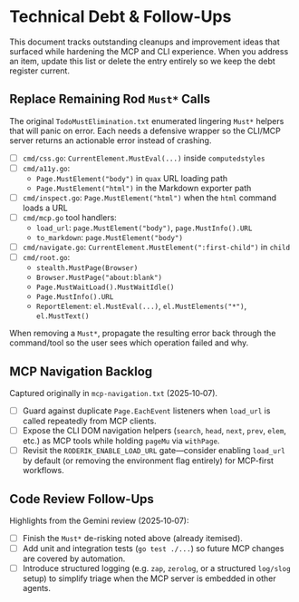 # Technical Debt & Follow-Ups

This document tracks outstanding cleanups and improvement ideas that surfaced while hardening the MCP and CLI experience. When you address an item, update this list or delete the entry entirely so we keep the debt register current.

## Replace Remaining Rod `Must*` Calls

The original `TodoMustElimination.txt` enumerated lingering `Must*` helpers that will panic on error. Each needs a defensive wrapper so the CLI/MCP server returns an actionable error instead of crashing.

- [ ] `cmd/css.go`: `CurrentElement.MustEval(...)` inside `computedstyles`
- [ ] `cmd/a11y.go`:
  - `Page.MustElement("body")` in `quax` URL loading path
  - `Page.MustElement("html")` in the Markdown exporter path
- [ ] `cmd/inspect.go`: `Page.MustElement("html")` when the `html` command loads a URL
- [ ] `cmd/mcp.go` tool handlers:
  - `load_url`: `page.MustElement("body")`, `page.MustInfo().URL`
  - `to_markdown`: `page.MustElement("body")`
- [ ] `cmd/navigate.go`: `CurrentElement.MustElement(":first-child")` in `child`
- [ ] `cmd/root.go`:
  - `stealth.MustPage(Browser)`
  - `Browser.MustPage("about:blank")`
  - `Page.MustWaitLoad().MustWaitIdle()`
  - `Page.MustInfo().URL`
  - `ReportElement`: `el.MustEval(...)`, `el.MustElements("*")`, `el.MustText()`

When removing a `Must*`, propagate the resulting error back through the command/tool so the user sees which operation failed and why.

## MCP Navigation Backlog

Captured originally in `mcp-navigation.txt` (2025‑10‑07).

- [ ] Guard against duplicate `Page.EachEvent` listeners when `load_url` is called repeatedly from MCP clients.
- [ ] Expose the CLI DOM navigation helpers (`search`, `head`, `next`, `prev`, `elem`, etc.) as MCP tools while holding `pageMu` via `withPage`.
- [ ] Revisit the `RODERIK_ENABLE_LOAD_URL` gate—consider enabling `load_url` by default (or removing the environment flag entirely) for MCP-first workflows.

## Code Review Follow-Ups

Highlights from the Gemini review (2025‑10‑07):

- [ ] Finish the `Must*` de-risking noted above (already itemised).
- [ ] Add unit and integration tests (`go test ./...`) so future MCP changes are covered by automation.
- [ ] Introduce structured logging (e.g. `zap`, `zerolog`, or a structured `log/slog` setup) to simplify triage when the MCP server is embedded in other agents.
